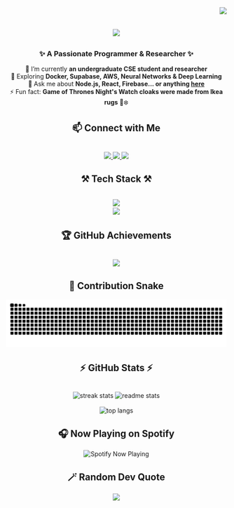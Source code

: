 <img align="right" src="https://visitor-badge.laobi.icu/badge?page_id=devmahbe.devmahbe" />

<h1 align="center">
  <img src="https://readme-typing-svg.herokuapp.com/?font=Righteous&size=35&center=true&vCenter=true&width=500&height=70&duration=4000&lines=Hey+There!+👋;+I'm+Mahbe!;" />
</h1>

<h3 align="center">✨ A Passionate Programmer & Researcher ✨</h3>



<div align="center">

 🔭 I’m currently **an undergraduate CSE student and researcher**  
 🌱 Exploring **Docker, Supabase, AWS, Neural Networks & Deep Learning**  
 💬 Ask me about **Node.js, React, Firebase... or anything [here](https://github.com/devmahbe/devmahbe/issues)**  
 ⚡ Fun fact: **Game of Thrones Night's Watch cloaks were made from Ikea rugs** 🐺❄️  

</div>


<h2 align="center">📫 Connect with Me</h2>
<br/>
<div align="center"> 
  <a href="mailto:abu.mahbe2005@gmail.com">
    <img src="https://img.shields.io/badge/Gmail-D14836?style=for-the-badge&logo=gmail&logoColor=white" />
  </a>
  <a href="https://www.linkedin.com/in/abuhurayramahbe" target="_blank">
    <img src="https://img.shields.io/badge/LinkedIn-0077B5?style=for-the-badge&logo=linkedin&logoColor=white" />
  </a>
  <a href="https://devmahbe.github.io" target="_blank">
     <img src="https://img.shields.io/badge/Portfolio-FF5722?style=for-the-badge&logo=google-chrome&logoColor=white" />
  </a>
</div>



<h2 align="center">⚒️ Tech Stack ⚒️</h2>
<br/>
<div align="center">
    <img src="https://skillicons.dev/icons?i=react,nextjs,nodejs,express,typescript,javascript,python,java,c,mysql,mongodb,firebase,r" />
    <br/>
    <img src="https://skillicons.dev/icons?i=html,css,bootstrap,tailwind,git,github,vscode,figma,docker,aws" />
</div>



<h2 align="center">🏆 GitHub Achievements</h2>
<br/>
<div align="center">
  <img src="https://github-profile-trophy.vercel.app/?username=devmahbe&theme=radical&no-frame=true&no-bg=false&margin-w=5&row=1" />
</div>



<h2 align="center">🐍 Contribution Snake</h2>
<div align="center">
  <img alt="snake eating my contributions" src="https://raw.githubusercontent.com/devmahbe/devmahbe/output/github-contribution-grid-snake.svg" />
</div>



<h2 align="center">⚡ GitHub Stats ⚡</h2>
<br/>
<div align="center">
  <img width=390 src="https://streak-stats.demolab.com/?user=devmahbe&count_private=true&theme=react&border_radius=10" alt="streak stats"/>
  <img width=390 src="https://github-readme-stats.vercel.app/api?username=devmahbe&count_private=true&show_icons=true&theme=react&rank_icon=github&border_radius=10" alt="readme stats" />
  <br/><br/>
  <img width=325 src="https://github-readme-stats.vercel.app/api/top-langs/?username=devmahbe&hide=HTML&langs_count=9&layout=compact&theme=react&border_radius=10&size_weight=0.5&count_weight=0.5&exclude_repo=github-readme-stats" alt="top langs" />
</div>



<h2 align="center">🎧 Now Playing on Spotify</h2>
<div align="center">
  <img src="https://novatorem.vercel.app/api/spotify?background_color=0d1117&border_color=61dafb" alt="Spotify Now Playing" />
</div>



<h2 align="center">🪄 Random Dev Quote</h2>
<div align="center">
  <img src="https://quotes-github-readme.vercel.app/api?type=horizontal&theme=radical" />
</div>



